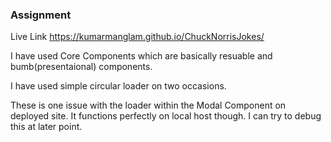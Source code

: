 ### Assignment

Live Link
https://kumarmanglam.github.io/ChuckNorrisJokes/

I have used Core Components which are basically resuable and bumb(presentaional) components.

I have used simple circular loader on two occasions.

These is one issue with the loader within the Modal Component on deployed site. It functions perfectly on local host though. I can try to debug this at later point.
